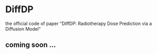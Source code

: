 # DiffDP
the official code of paper "DiffDP: Radiotherapy Dose Prediction via a Diffusion Model"

## coming soon ...
